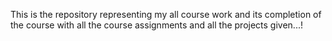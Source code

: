 This is the repository representing my all course work and its completion of the course with all the course assignments and all the projects given...!
